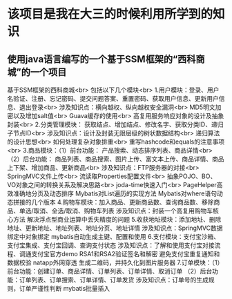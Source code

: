 该项目是我在大三的时候利用所学到的知识
===================================
使用java语言编写的一个基于SSM框架的“西科商城”的一个项目
---------------------------------------------------
基于SSM框架的西科商城\<br>
包括以下几个模块\<br>
  1.用户模块：登录、用户名验证、注册、忘记密码、提交问题答案、重置密码、获取用户信息、更新用户信息、退出登录\<br>
    涉及知识点：横向越权、纵向越权安全漏洞\<br>
               MD5明文加密以及增加salt值\<br>
               Guava缓存的使用\<br>
               高复用服务响应对象的设计及抽象封装\<br>
  2.分类管理模块： 获取结点、增加结点、修改名字、获取分类ID、递归子节点ID\<br>
    涉及知识点：设计及封装无限层级的树状数据结构\<br>
               递归算法的设计思想\<br>
               如何处理复杂对象排重\<br>
               重写hashcode和equals的注意事项\<br>
  3.商品模块：（1）前台功能： 产品搜索、动态排序列表、商品详情\<br>
             （2）后台功能： 商品列表、商品搜索、图片上传、富文本上传、商品详情、商品上下架、增加商品、更新商品\<br>
    涉及知识点：FTP服务器的对接\<br>
               SpringMVC文件上传\<br>
               流读取Properties配置文件\<br>
               抽象POJO、BO、VO对象之间的转换关系及解决思路\<br>
               joda-time快速入门\<br>
               PageHelper高效准确地分页及动态排序
               Mybatis对List遍历的实现方法
               Mybatis对where语句动态拼接的几个版本
  4.购物车模块：加入商品、更新商品数、查询商品数、移除商品、单选/取消、全选/取消、购物车列表
    涉及知识点：封装一个高复用购物车核心方法
               解决浮点型商业运算中丢失精度的问题
  5.收获地址模块：添加地址、删除地址、更新地址、地址列表、地址分页、地址详情
    涉及知识点：SpringMVC数据绑定中对象绑定
               mybatis自动生成主键、配置和使用
  6.支付模块：支付宝沙箱、支付宝集成、支付宝回调、查询支付状态
    涉及知识点：了解和使用支付宝对接流程、调通支付宝官方demo
               RSA1和RSA2验证签名和解密
               避免支付宝重复通知和数据校验
               natapp外网穿透
               生成二维码，并持久化到图片服务器
  7.订单模块：（1）前台功能：创建订单、商品详情、订单列表、订单详情、取消订单
             （2）后台功能：订单列表、订单搜索、订单详情、订单发货
    涉及知识点：订单号的生成规则，订单严谨性判断
               mybatis批量插入
